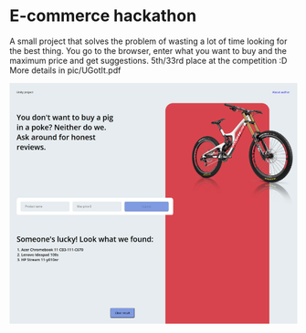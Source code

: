 # E-commerce hackathon 
A small project that solves the problem of wasting a lot of time looking for the best thing. You go to the browser, enter what you want to buy and the maximum price and get suggestions. 
5th/33rd place at the competition :D
More details in pic/UGotIt.pdf 

<img src="pic/unity.png">
